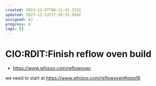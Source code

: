 ```yaml
---
created: 2023-12-07T00:11:41.225Z
updated: 2023-12-13T17:50:35.934Z
assigned: AJ
progress: 0
tags: []
---
```


# CIO:RDIT:Finish reflow oven build

- <https://www.whizoo.com/reflowoven>

we need to start at <https://www.whizoo.com/reflowoven#step16>
